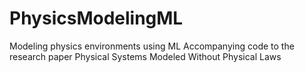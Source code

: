 # PhysicsModelingML
Modeling physics environments using ML
Accompanying code to the research paper Physical Systems Modeled Without Physical Laws

